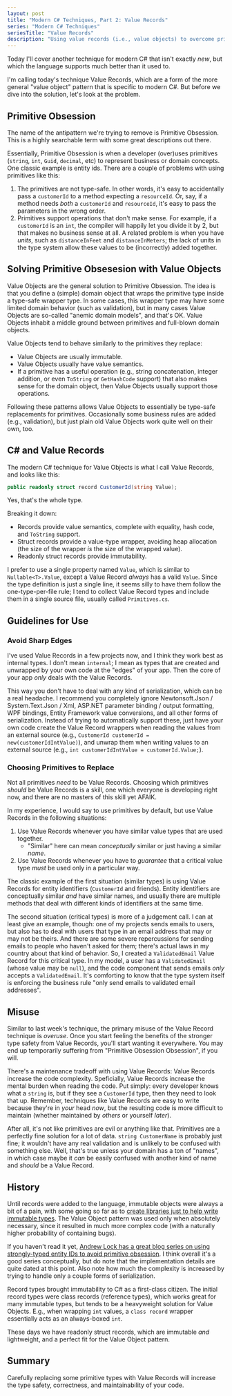 ```yaml
---
layout: post
title: "Modern C# Techniques, Part 2: Value Records"
series: "Modern C# Techniques"
seriesTitle: "Value Records"
description: "Using value records (i.e., value objects) to overcome primitive obsession. Part of a series looking at modern C# code techniques."
---
```


Today I'll cover another technique for modern C# that isn't exactly *new*, but which the language supports much better than it used to.

I'm calling today's technique Value Records, which are a form of the more general "value object" pattern that is specific to modern C#. But before we dive into the solution, let's look at the problem.

## Primitive Obsession

The name of the antipattern we're trying to remove is Primitive Obsession. This is a highly searchable term with some great descriptions out there.

Essentially, Primitive Obsession is when a developer (over)uses primitives (`string`, `int`, `Guid`, `decimal`, etc) to represent business or domain concepts. One classic example is entity ids. There are a couple of problems with using primitives like this:
1. The primitives are not type-safe. In other words, it's easy to accidentally pass a `customerId` to a method expecting a `resourceId`. Or, say, if a method needs *both* a `customerId` and `resourceId`, it's easy to pass the parameters in the wrong order.
2. Primitives support operations that don't make sense. For example, if a `customerId` is an `int`, the compiler will happily let you divide it by 2, but that makes no business sense at all. A related problem is when you have *units*, such as `distanceInFeet` and `distanceInMeters`; the lack of units in the type system allow these values to be (incorrectly) added together.

## Solving Primitive Obsesesion with Value Objects

Value Objects are the general solution to Primitive Obsession. The idea is that you define a (simple) domain object that wraps the primitive type inside a type-safe wrapper type. In some cases, this wrapper type may have some limited domain behavior (such as validation), but in many cases Value Objects are so-called "anemic domain models", and that's OK. Value Objects inhabit a middle ground between primitives and full-blown domain objects.

Value Objects tend to behave similarly to the primitives they replace:
- Value Objects are usually immutable.
- Value Objects usually have value semantics.
- If a primitive has a useful operation (e.g., string concatenation, integer addition, or even `ToString` or `GetHashCode` support) that also makes sense for the domain object, then Value Objects usually support those operations.

Following these patterns allows Value Objects to essentially be type-safe replacements for primitives. Occasionally some business rules are added (e.g., validation), but just plain old Value Objects work quite well on their own, too.

## C# and Value Records

The modern C# technique for Value Objects is what I call Value Records, and looks like this:

```C#
public readonly struct record CustomerId(string Value);
```

Yes, that's the whole type.

Breaking it down:
- Records provide value semantics, complete with equality, hash code, and `ToString` support.
- Struct records provide a value-type wrapper, avoiding heap allocation (the size of the wrapper *is* the size of the wrapped value).
- Readonly struct records provide immutability.

I prefer to use a single property named `Value`, which is similar to `Nullable<T>.Value`, except a Value Record *always* has a valid `Value`. Since the type definition is just a single line, it seems silly to have them follow the one-type-per-file rule; I tend to collect Value Record types and include them in a single source file, usually called `Primitives.cs`.

## Guidelines for Use

### Avoid Sharp Edges

I've used Value Records in a few projects now, and I think they work best as internal types. I don't mean `internal`; I mean as types that are created and unwrapped by your own code at the "edges" of your app. Then the core of your app *only* deals with the Value Records.

This way you don't have to deal with any kind of serialization, which can be a real headache. I recommend you completely ignore Newtonsoft.Json / System.Text.Json / Xml, ASP.NET parameter binding / output formatting, WPF bindings, Entity Framework value conversions, and all other forms of serialization. Instead of trying to automatically support these, just have your own code create the Value Record wrappers when reading the values from an external source (e.g., `CustomerId customerId = new(customerIdIntValue)`), and unwrap them when writing values to an external source (e.g., `int customerIdIntValue = customerId.Value;`).

### Choosing Primitives to Replace

Not all primitives *need* to be Value Records. Choosing which primitives *should* be Value Records is a skill, one which everyone is developing right now, and there are no masters of this skill yet AFAIK.

In my experience, I would say to use primitives by default, but use Value Records in the following situations:
1. Use Value Records whenever you have similar value types that are used together.
   - "Similar" here can mean *conceptually* similar or just having a similar *name*.
2. Use Value Records whenever you have to *guarantee* that a critical value type *must* be used only in a particular way.

The classic example of the first situation (similar types) is using Value Records for entity identifiers (`CustomerId` and friends). Entity identifiers are conceptually similar *and* have similar names, and usually there are multiple methods that deal with different kinds of identifiers at the same time.

The second situation (critical types) is more of a judgement call. I can at least give an example, though: one of my projects sends emails to users, but also has to deal with users that type in an email address that may or may not be theirs. And there are some severe repercussions for sending emails to people who haven't asked for them; there's actual laws in my country about that kind of behavior. So, I created a `ValidatedEmail` Value Record for this critical type. In my model, a user has a `ValidatedEmail` (whose value may be `null`), and the code component that sends emails *only* accepts a `ValidatedEmail`. It's comforting to know that the type system itself is enforcing the business rule "only send emails to validated email addresses".

## Misuse

Similar to last week's technique, the primary misuse of the Value Record technique is *overuse*. Once you start feeling the benefits of the stronger type safety from Value Records, you'll start wanting it everywhere. You may end up temporarily suffering from "Primitive Obsession Obsession", if you will.

There's a maintenance tradeoff with using Value Records: Value Records increase the code complexity. Speficially, Value Records increase the mental burden when reading the code. Put simply: every developer knows what a `string` is, but if they see a `CustomerId` type, then they need to look that up. Remember, techniques like Value Records are easy to write because they're in *your* head *now*, but the resulting code is more difficult to maintain (whether maintained by *others* or yourself *later*).

After all, it's not like primitives are evil or anything like that. Primitives are a perfectly fine solution for a lot of data. `string CustomerName` is probably just fine; it wouldn't have any real validation and is unlikely to be confused with something else. Well, that's true unless your domain has a ton of "names", in which case maybe it *can* be easily confused with another kind of name and *should* be a Value Record.

## History

Until records were added to the language, immutable objects were always a bit of a pain, with some going so far as to [create libraries just to help write immutable types](https://github.com/AArnott/ImmutableObjectGraph). The Value Object pattern was used only when absolutely necessary, since it resulted in much more complex code (with a naturally higher probability of containing bugs).

If you haven't read it yet, [Andrew Lock has a great blog series on using strongly-typed entity IDs to avoid primitive obsession](https://andrewlock.net/series/using-strongly-typed-entity-ids-to-avoid-primitive-obsession/). I think overall it's a good series conceptually, but do note that the implementation details are quite dated at this point. Also note how much the complexity is increased by trying to handle only a couple forms of serialization.

Record types brought immutability to C# as a first-class citizen. The initial record types were class records (reference types), which works great for many immutable types, but tends to be a heavyweight solution for Value Objects. E.g., when wrapping `int` values, a `class record` wrapper essentially acts as an always-boxed `int`.

These days we have readonly struct records, which are immutable *and* lightweight, and a perfect fit for the Value Object pattern.

## Summary

Carefully replacing some primitive types with Value Records will increase the type safety, correctness, and maintainability of your code.
